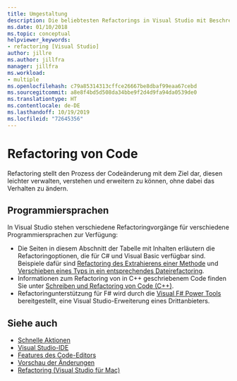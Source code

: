```yaml
---
title: Umgestaltung
description: Die beliebtesten Refactorings in Visual Studio mit Beschreibungen und Beispielen
ms.date: 01/10/2018
ms.topic: conceptual
helpviewer_keywords:
- refactoring [Visual Studio]
author: jillre
ms.author: jillfra
manager: jillfra
ms.workload:
- multiple
ms.openlocfilehash: c79a85314313cffce26667be8dbaf99eaa67cebd
ms.sourcegitcommit: a8e8f4bd5d508da34bbe9f2d4d9fa94da0539de0
ms.translationtype: HT
ms.contentlocale: de-DE
ms.lasthandoff: 10/19/2019
ms.locfileid: "72645356"
---
```

# <a name="refactor-code"></a>Refactoring von Code

Refactoring stellt den Prozess der Codeänderung mit dem Ziel dar, diesen leichter verwalten, verstehen und erweitern zu können, ohne dabei das Verhalten zu ändern.

## <a name="programming-languages"></a>Programmiersprachen

In Visual Studio stehen verschiedene Refactoringvorgänge für verschiedene Programmiersprachen zur Verfügung:

- Die Seiten in diesem Abschnitt der Tabelle mit Inhalten erläutern die Refactoringoptionen, die für C# und Visual Basic verfügbar sind. Beispiele dafür sind [Refactoring des Extrahierens einer Methode](reference/extract-method.md) und [Verschieben eines Typs in ein entsprechendes Dateirefactoring](reference/move-type-to-matching-file.md).
- Informationen zum Refactoring von in C++ geschriebenem Code finden Sie unter [Schreiben und Refactoring von Code (C++)](/cpp/ide/writing-and-refactoring-code-cpp).
- Refactoringunterstützung für F# wird durch die [Visual F# Power Tools](https://marketplace.visualstudio.com/items?itemName=FSharpSoftwareFoundation.VisualFPowerTools) bereitgestellt, eine Visual Studio-Erweiterung eines Drittanbieters.

## <a name="see-also"></a>Siehe auch

- [Schnelle Aktionen](../ide/quick-actions.md)
- [Visual Studio-IDE](../get-started/visual-studio-ide.md)
- [Features des Code-Editors](../ide/writing-code-in-the-code-and-text-editor.md)
- [Vorschau der Änderungen](../ide/preview-changes.md)
- [Refactoring (Visual Studio für Mac)](/visualstudio/mac/refactoring)
